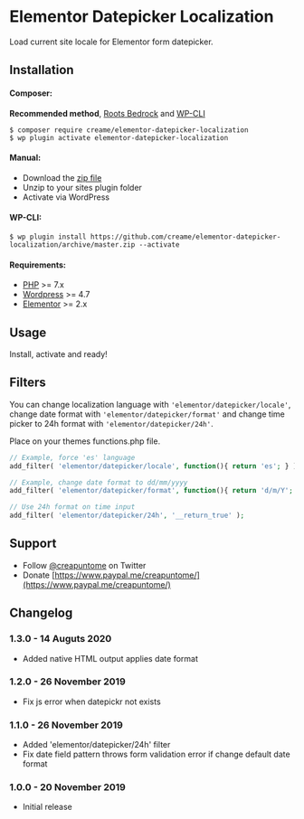 # Elementor Datepicker Localization

Load current site locale for Elementor form datepicker.

## Installation

#### Composer:

**Recommended method**, [Roots Bedrock](https://roots.io/bedrock/) and [WP-CLI](http://wp-cli.org/)
```shell
$ composer require creame/elementor-datepicker-localization
$ wp plugin activate elementor-datepicker-localization
```

#### Manual:

* Download the [zip file](https://github.com/creame/elementor-datepicker-localization/archive/master.zip)
* Unzip to your sites plugin folder
* Activate via WordPress

#### WP-CLI:

```shell
$ wp plugin install https://github.com/creame/elementor-datepicker-localization/archive/master.zip --activate
```

#### Requirements:

* [PHP](http://php.net/manual/en/install.php) >= 7.x
* [Wordpress](https://wordpress.org/download/) >= 4.7
* [Elementor](https://wordpress.org/plugins/elementor/) >= 2.x

## Usage

Install, activate and ready!

## Filters

You can change localization language with `'elementor/datepicker/locale'`, change date format with `'elementor/datepicker/format'` and change time picker to 24h format with `'elementor/datepicker/24h'`.

Place on your themes functions.php file.

```php
// Example, force 'es' language
add_filter( 'elementor/datepicker/locale', function(){ return 'es'; } );

// Example, change date format to dd/mm/yyyy
add_filter( 'elementor/datepicker/format', function(){ return 'd/m/Y'; } );

// Use 24h format on time input
add_filter( 'elementor/datepicker/24h', '__return_true' );
```

## Support

* Follow [@creapuntome](https://twitter.com/creapuntome) on Twitter
* Donate [https://www.paypal.me/creapuntome/](https://www.paypal.me/creapuntome/)

## Changelog

### 1.3.0 - 14 Auguts 2020
* Added native HTML output applies date format

### 1.2.0 - 26 November 2019
* Fix js error when datepickr not exists

### 1.1.0 - 26 November 2019
* Added 'elementor/datepicker/24h' filter
* Fix date field pattern throws form validation error if change default date format

### 1.0.0 - 20 November 2019
* Initial release

